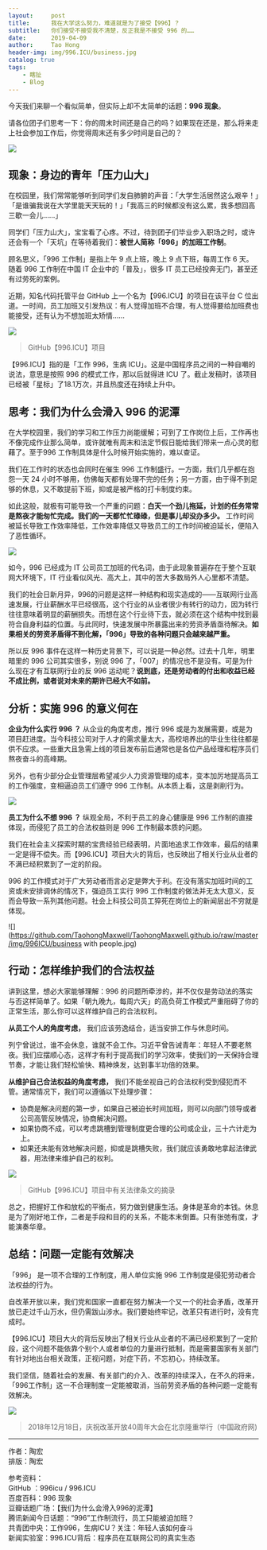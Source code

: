```yaml
---
layout:     post
title:      我在大学这么努力，难道就是为了接受【996】？
subtitle:   你们接受不接受我不清楚，反正我是不接受 996 的……
date:       2019-04-09
author:     Tao Hong
header-img: img/996.ICU/business.jpg
catalog: true
tags:
    - 瞎扯
    - Blog
---
```


今天我们来聊一个看似简单，但实际上却不太简单的话题：**996 现象**。

请各位团子们思考一下：你的周末时间还是自己的吗？如果现在还是，那么将来走上社会参加工作后，你觉得周末还有多少时间是自己的？

![](https://github.com/TaohongMaxwell/TaohongMaxwell.github.io/raw/master/img/996ICU/look.jpg)

## 现象：身边的青年「压力山大」

在校园里，我们常常能够听到同学们发自肺腑的声音：「大学生活居然这么艰辛！」「是谁骗我说在大学里能天天玩的！」「我高三的时候都没有这么累，我多想回高三歇一会儿……」

同学们「压力山大」，宝宝看了心疼。不过，待到团子们毕业步入职场之时，或许还会有一个「天坑」在等待着我们：**被世人简称「996」的加班工作制**。

顾名思义，「996 工作制」是指上午 9 点上班，晚上 9 点下班，每周工作 6 天。随着 996 工作制在中国 IT 企业中的「普及」，很多 IT 员工已经投奔无门，甚至还有过劳死的案例。

近期，知名代码托管平台 GitHub 上一个名为【996.ICU】的项目在该平台 C 位出道。一时间，员工加班又引发热议：有人觉得加班不合理，有人觉得要给加班费也能接受，还有认为不想加班太矫情……

![](https://github.com/TaohongMaxwell/TaohongMaxwell.github.io/raw/master/img/996ICU/details.png)

> GitHub【996.ICU】项目



【996.ICU】指的是「工作 996，生病 ICU」。这是中国程序员之间的一种自嘲的说法，意思是按照 996 的模式工作，那以后就得进 ICU 了。截止发稿时，该项目已经被「星标」了18.1万次，并且热度还在持续上升中。

## 思考：我们为什么会滑入 996 的泥潭

在大学校园里，我们的学习和工作压力尚能缓解；可到了工作岗位上后，工作再也不像完成作业那么简单，或许就唯有周末和法定节假日能给我们带来一点心灵的慰藉了。至于996 工作制具体是什么时候开始实施的，难以查证。

我们在工作时的状态也会同时在催生 996 工作制盛行。一方面，我们几乎都在抱怨一天 24 小时不够用，仿佛每天都有处理不完的任务；另一方面，由于得不到足够的休息，又不敢提前下班，抑或是被严格的打卡制度约束。

如此这般，就极有可能导致一个严重的问题：**白天一个劲儿拖延，计划的任务常常是熬夜才能匆忙完成。我们的一天都忙忙碌碌，但是事儿却没办多少。** 工作时间被延长导致工作效率降低，工作效率降低又导致员工的工作时间被迫延长，便陷入了恶性循环。

![](https://github.com/TaohongMaxwell/TaohongMaxwell.github.io/raw/master/img/996ICU/stress.jpg)

如今，996 已经成为 IT 公司员工加班的代名词，由于此现象普遍存在于整个互联网大环境下，IT 行业看似风光、高大上，其中的苦大多数局外人心里都不清楚。

我们的社会日新月异，996的问题是这样一种结构和现实造成的——互联网行业高速发展，行业薪酬水平已经很高，这个行业的从业者很少有转行的动力，因为转行往往意味着明显的薪酬损失。而想在这个行业待下去，就必须在这个结构中找到最符合自身利益的位置。与此同时，快速发展中所暴露出来的劳资矛盾亟待解决。**如果相关的劳资矛盾得不到化解，「996」导致的各种问题只会越来越严重。**

所以反 996 事件在这样一种历史背景下，可以说是一种必然。过去十几年，明里暗里的 996 公司其实很多，别说 996 了，「007」的情况也不是没有。可是为什么现在才有互联网行业的反 996 运动呢？**说到底，还是劳动者的付出和收益已经不成比例，或者说对未来的期许已经大不如前。**

## 分析：实施 996 的意义何在

**企业为什么实行 996 ？** 从企业的角度考虑，推行 996 或是为发展需要，或是为项目赶进度。当今科技公司对于人才的需求量太大，高校培养出的毕业生往往都是供不应求。一些重大且急需上线的项目发布前后通常也是各位产品经理和程序员们熬夜奋斗的高峰期。

另外，也有少部分企业管理层希望减少人力资源管理的成本，变本加厉地提高员工的工作强度，变相逼迫员工们遵守 996 工作制。从本质上看，这是剥削行为。

![](https://github.com/TaohongMaxwell/TaohongMaxwell.github.io/raw/master/img/996ICU/business.jpg)

**员工为什么不想 996 ？** 纵观全局，不利于员工的身心健康是 996 工作制的直接体现，而侵犯了员工的合法权益则是 996 工作制最本质的问题。

我们在社会主义探索时期的宝贵经验已经表明，片面地追求工作效率，最后的结果一定是得不偿失。而【996.ICU】项目大火的背后，也反映出了相关行业从业者的不满已经积累到了一定的阶段。

996 的工作模式对于广大劳动者而言必定是弊大于利。在没有落实加班时间的工资或未安排调休的情况下，强迫员工实行 996 工作制度的做法并无太大意义，反而会导致一系列其他问题。社会上科技公司员工猝死在岗位上的新闻层出不穷就是体现。

![](https://github.com/TaohongMaxwell/TaohongMaxwell.github.io/raw/master/img/996ICU/business with people.jpg)

## 行动：怎样维护我们的合法权益

讲到这里，想必大家能够理解：996 的问题所牵涉的，并不仅仅是劳动法的落实与否这样简单了。如果「朝九晚九，每周六天」的高负荷工作模式严重阻碍了你的正常生活，那么你可以这样维护自己的合法权利。

**从员工个人的角度考虑，** 我们应该劳逸结合，适当安排工作与休息时间。

列宁曾说过，谁不会休息，谁就不会工作。习近平曾告诫青年：年轻人不要老熬夜。我们应摆顺心态，这样才有利于提高我们的学习效率，使我们的一天保持合理节奏，才能让我们轻松愉快、精神焕发，达到事半功倍的效果。

**从维护自己合法权益的角度考虑，** 我们不能坐视自己的合法权利受到侵犯而不管。通常情况下，我们可以遵循以下处理步骤：

* 协商是解决问题的第一步，如果自己被迫长时间加班，则可以向部门领导或者公司高管反映情况，协商解决问题。
* 如果协商不成，可以考虑跳槽到管理制度更合理的公司或企业，三十六计走为上。
* 如果还未能有效地解决问题，抑或是跳槽失败，我们就应该勇敢地拿起法律武器，用法律来维护自己的权利。

![](https://github.com/TaohongMaxwell/TaohongMaxwell.github.io/raw/master/img/996ICU/laws.png)

> GitHub【996.ICU】项目中有关法律条文的摘录



总之，把握好工作和放松的平衡点，努力做到健康生活。身体是革命的本钱。休息是为了刚好地工作，二者是手段和目的的关系，不能本末倒置。只有张弛有度，才能演奏华章。

## 总结：问题一定能有效解决

「996」 是一项不合理的工作制度，用人单位实施 996 工作制度是侵犯劳动者合法权益的行为。

自改革开放以来，我们党和国家一直都在努力解决一个又一个的社会矛盾，改革开放已走过千山万水，但仍需跋山涉水。我们要始终牢记，改革只有进行时，没有完成时。

【996.ICU】项目大火的背后反映出了相关行业从业者的不满已经积累到了一定阶段，这个问题不能依靠个别个人或者单位的力量进行抵制，而是需要国家有关部门有针对地出台相关政策，正视问题，对症下药，不忘初心，持续改革。

我们坚信，随着社会的发展、有关部门的介入、改革的持续深入，在不久的将来，「996工作制」这一不合理制度一定能被取消，当前劳资矛盾的各种问题一定能有效解决。

![](https://github.com/TaohongMaxwell/TaohongMaxwell.github.io/raw/master/img/996ICU/庆祝改革开放四十周年大会.jpg)

> 2018年12月18日，庆祝改革开放40周年大会在北京隆重举行（中国政府网)

---

作者：陶宏  
排版：陶宏  

参考资料：  
GitHub ：996icu / 996.ICU  
百度百科：996 现象  
豆瓣话题广场：【我们为什么会滑入996的泥潭】  
腾讯新闻今日话题：“996”工作制流行，员工只能被迫加班？  
共青团中央：工作996，生病ICU？关注：年轻人该如何奋斗  
新闻实验室：996.ICU背后：程序员在互联网公司的真实生态  
